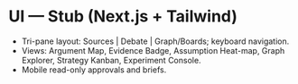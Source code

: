# UI — Stub (Next.js + Tailwind)

- Tri-pane layout: Sources | Debate | Graph/Boards; keyboard navigation.
- Views: Argument Map, Evidence Badge, Assumption Heat-map, Graph Explorer, Strategy Kanban, Experiment Console.
- Mobile read-only approvals and briefs.
